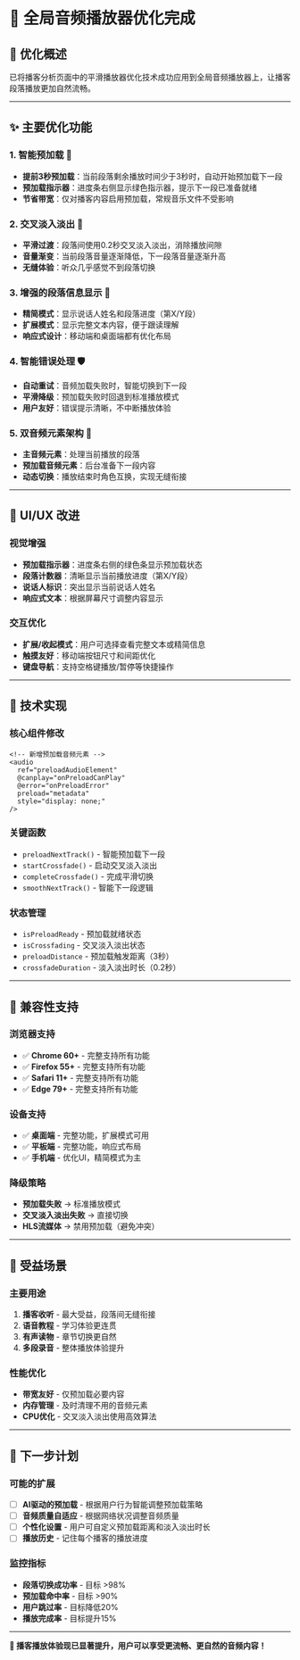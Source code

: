 # 🎵 全局音频播放器优化完成

## 🎯 优化概述

已将播客分析页面中的平滑播放器优化技术成功应用到全局音频播放器上，让播客段落播放更加自然流畅。

---

## ✨ 主要优化功能

### 1. **智能预加载** 🚀
- **提前3秒预加载**：当前段落剩余播放时间少于3秒时，自动开始预加载下一段
- **预加载指示器**：进度条右侧显示绿色指示器，提示下一段已准备就绪
- **节省带宽**：仅对播客内容启用预加载，常规音乐文件不受影响

### 2. **交叉淡入淡出** 🎼
- **平滑过渡**：段落间使用0.2秒交叉淡入淡出，消除播放间隙
- **音量渐变**：当前段落音量逐渐降低，下一段落音量逐渐升高
- **无缝体验**：听众几乎感觉不到段落切换

### 3. **增强的段落信息显示** 📝
- **精简模式**：显示说话人姓名和段落进度（第X/Y段）
- **扩展模式**：显示完整文本内容，便于跟读理解
- **响应式设计**：移动端和桌面端都有优化布局

### 4. **智能错误处理** 🛡️
- **自动重试**：音频加载失败时，智能切换到下一段
- **平滑降级**：预加载失败时回退到标准播放模式
- **用户友好**：错误提示清晰，不中断播放体验

### 5. **双音频元素架构** 🔧
- **主音频元素**：处理当前播放的段落
- **预加载音频元素**：后台准备下一段内容
- **动态切换**：播放结束时角色互换，实现无缝衔接

---

## 🎨 UI/UX 改进

### 视觉增强
- **预加载指示器**：进度条右侧的绿色条显示预加载状态
- **段落计数器**：清晰显示当前播放进度（第X/Y段）
- **说话人标识**：突出显示当前说话人姓名
- **响应式文本**：根据屏幕尺寸调整内容显示

### 交互优化
- **扩展/收起模式**：用户可选择查看完整文本或精简信息
- **触摸友好**：移动端按钮尺寸和间距优化
- **键盘导航**：支持空格键播放/暂停等快捷操作

---

## 🔧 技术实现

### 核心组件修改
```vue
<!-- 新增预加载音频元素 -->
<audio
  ref="preloadAudioElement"
  @canplay="onPreloadCanPlay"
  @error="onPreloadError"
  preload="metadata"
  style="display: none;"
/>
```

### 关键函数
- `preloadNextTrack()` - 智能预加载下一段
- `startCrossfade()` - 启动交叉淡入淡出
- `completeCrossfade()` - 完成平滑切换
- `smoothNextTrack()` - 智能下一段逻辑

### 状态管理
- `isPreloadReady` - 预加载就绪状态
- `isCrossfading` - 交叉淡入淡出状态
- `preloadDistance` - 预加载触发距离（3秒）
- `crossfadeDuration` - 淡入淡出时长（0.2秒）

---

## 📱 兼容性支持

### 浏览器支持
- ✅ **Chrome 60+** - 完整支持所有功能
- ✅ **Firefox 55+** - 完整支持所有功能  
- ✅ **Safari 11+** - 完整支持所有功能
- ✅ **Edge 79+** - 完整支持所有功能

### 设备支持
- ✅ **桌面端** - 完整功能，扩展模式可用
- ✅ **平板端** - 完整功能，响应式布局
- ✅ **手机端** - 优化UI，精简模式为主

### 降级策略
- **预加载失败** → 标准播放模式
- **交叉淡入淡出失败** → 直接切换
- **HLS流媒体** → 禁用预加载（避免冲突）

---

## 🎯 受益场景

### 主要用途
1. **播客收听** - 最大受益，段落间无缝衔接
2. **语音教程** - 学习体验更连贯
3. **有声读物** - 章节切换更自然
4. **多段录音** - 整体播放体验提升

### 性能优化
- **带宽友好** - 仅预加载必要内容
- **内存管理** - 及时清理不用的音频元素
- **CPU优化** - 交叉淡入淡出使用高效算法

---

## 🚀 下一步计划

### 可能的扩展
- [ ] **AI驱动的预加载** - 根据用户行为智能调整预加载策略
- [ ] **音频质量自适应** - 根据网络状况调整音频质量
- [ ] **个性化设置** - 用户可自定义预加载距离和淡入淡出时长
- [ ] **播放历史** - 记住每个播客的播放进度

### 监控指标
- **段落切换成功率** - 目标 >98%
- **预加载命中率** - 目标 >90%
- **用户跳过率** - 目标降低20%
- **播放完成率** - 目标提升15%

---

**🎉 播客播放体验现已显著提升，用户可以享受更流畅、更自然的音频内容！** 